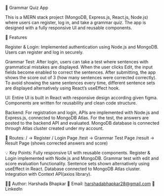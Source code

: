 📘 Grammar Quiz App

This is a MERN stack project (MongoDB, Express.js, React.js, Node.js) where users can register, log in, and take a grammar quiz. The app is designed with a fully responsive UI and reusable components.

🚀 Features

Register & Login:
Implemented authentication using Node.js and MongoDB. Users can register and log in securely.

Grammar Test:
After login, users can take a test where sentences with grammatical mistakes are displayed.
When the user clicks Edit, the input fields become enabled to correct the sentences.
After submitting, the app shows the score out of 3 (how many sentences were corrected correctly).
To avoid showing the same sentences every time, different sentence sets are displayed alternatively using React’s useEffect hook.

UI:
Entire UI is built in React with responsive design according given figma.
Components are written for reusability and clean code structure.

Backend:
For registration and login, APIs are implemented with Node.js and Express.js, connected to MongoDB Atlas.
For the test, the answers are posted to the backend API and evaluated.
MongoDB database is connected through Atlas cluster created under my account.

🔗 Routes:
/ → Register
/ Login Page
/test → Grammar Test Page
/result → Result Page (shows corrected answers and score)

💡 Key Points:
Fully responsive UI with reusable components.
Register & Login implemented with Node.js and MongoDB.
Grammar test with edit and score evaluation functionality.
Sentence sets shown alternatively using useEffect in React.
Database connected to MongoDB Atlas cluster.
Integration with Context API(axios library). 

🧑‍💻 Author:
Harshada Bhapkar
📧 Email: harshadabhapkar28@gmail.com
🔗 LinkedIn
